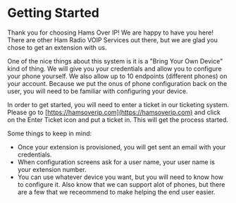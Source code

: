 # Getting Started

Thank you for choosing Hams Over IP! We are happy to have you here! There are other Ham Radio VOIP Services out there, but we are glad you chose to get an extension with us.

One of the nice things about this system is it is a "Bring Your Own Device" kind of thing. We will give you your credentials and allow you to configure your phone yourself. We also allow up to 10 endpoints (different phones) on your account. Because we put the onus of phone configuration back on the user, you will need to be familiar with configuring your device.

In order to get started, you will need to enter a ticket in our ticketing system. Please go to [https://hamsoverip.com](https://hamsoverip.com) and click on the Enter Ticket icon and put a ticket in. This will get the process started.

Some things to keep in mind:
* Once your extension is provisioned, you will get sent an email with your credentials. 
* When configuration screens ask for a user name, your user name is your extension number.
* You can use whatever device you want, but you will need to know how to configure it. Also know that we can support alot of phones, but there are a few that we receommend to make helping the end user easier.